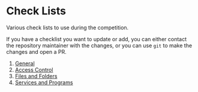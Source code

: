 # Check Lists

Various check lists to use during the competition.

If you have a checklist you want to update or add, you can either contact the repository maintainer with the changes, or you can use `git` to make the changes and open a PR.

1. [General](./01_general_flow.md)
2. [Access Control](./access_control.md)
3. [Files and Folders](./files_and_folders.md)
4. [Services and Programs](./services_and_programs.md)
